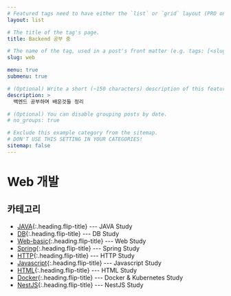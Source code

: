```yaml
---
# Featured tags need to have either the `list` or `grid` layout (PRO only).
layout: list

# The title of the tag's page.
title: Backend 공부 중

# The name of the tag, used in a post's front matter (e.g. tags: [<slug>]).
slug: web

menu: true
submenu: true

# (Optional) Write a short (~150 characters) description of this featured tag.
description: >
  백엔드 공부하며 배운것들 정리

# (Optional) You can disable grouping posts by date.
# no_groups: true

# Exclude this example category from the sitemap.
# DON'T USE THIS SETTING IN YOUR CATEGORIES!
sitemap: false
---
```


# Web 개발

## 카테고리

- [JAVA]{:.heading.flip-title} --- JAVA Study
- [DB]{:.heading.flip-title} --- DB Study
- [Web-basic]{:.heading.flip-title} --- Web Study
- [Spring]{:.heading.flip-title} --- Spring Study
- [HTTP]{:.heading.flip-title} --- HTTP Study
- [Javascript]{:.heading.flip-title} --- Javascript Study
- [HTML]{:.heading.flip-title} --- HTML Study
- [Docker]{:.heading.flip-title} --- Docker & Kubernetes Study
- [NestJS]{:.heading.flip-title} --- NestJS Study

[java]: /java/
[db]: /db/
[web-basic]: /web-basic/
[spring]: /spring/
[http]: /http/
[javascript]: /javascript/
[html]: /html/
[docker]: /docker/
[nestjs]: /nestjss/
